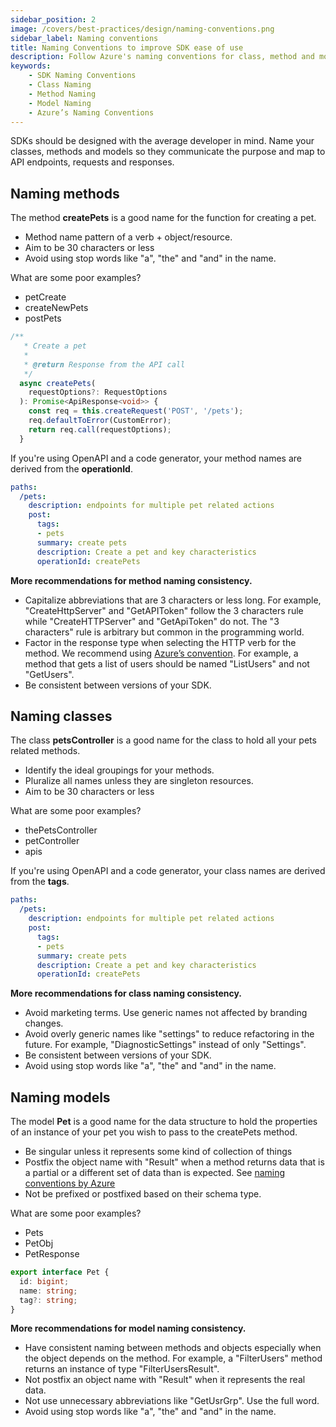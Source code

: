 ```yaml
---
sidebar_position: 2 
image: /covers/best-practices/design/naming-conventions.png
sidebar_label: Naming conventions
title: Naming Conventions to improve SDK ease of use
description: Follow Azure's naming conventions for class, method and model names. Ensure your code is clear & understandable. Avoid generic terms, abbreviations, and stop words. Bring consistency to your SDKs. Enhance readability & usability.
keywords: 
    - SDK Naming Conventions
    - Class Naming
    - Method Naming
    - Model Naming
    - Azure’s Naming Conventions
---
```


SDKs should be designed with the average developer in mind. Name your classes, methods and models so they communicate the purpose and map to API endpoints, requests and responses. 

## Naming methods

The method **createPets** is a good name for the function for creating a pet.

* Method name pattern of a verb + object/resource. 
* Aim to be 30 characters or less
* Avoid using stop words like "a", "the" and "and" in the name.

What are some poor examples? 
* petCreate
* createNewPets
* postPets

``` typescript 
/**
   * Create a pet
   *
   * @return Response from the API call
   */
  async createPets(
    requestOptions?: RequestOptions
  ): Promise<ApiResponse<void>> {
    const req = this.createRequest('POST', '/pets');
    req.defaultToError(CustomError);
    return req.call(requestOptions);
  }
```

If you're using OpenAPI and a code generator, your method names are derived from the **operationId**.

``` yaml
paths:
  /pets:
    description: endpoints for multiple pet related actions
    post:
      tags:
      - pets
      summary: create pets
      description: Create a pet and key characteristics
      operationId: createPets
```

**More recommendations for method naming consistency.**

* Capitalize abbreviations that are 3 characters or less long. 
For example, "CreateHttpServer" and "GetAPIToken" follow the 3 characters rule while "CreateHTTPServer" and "GetApiToken" do not. The "3 characters" rule is arbitrary but common in the programming world.
* Factor in the response type when selecting the HTTP verb for the method. We recommend using [Azure’s convention](https://azure.github.io/azure-sdk/general_introduction.html). 
For example, a method that gets a list of users should be named "ListUsers" and not "GetUsers".
* Be consistent between versions of your SDK.


## Naming classes

The class **petsController** is a good name for the class to hold all your pets related methods.

* Identify the ideal groupings for your methods.
* Pluralize all names unless they are singleton resources. 
* Aim to be 30 characters or less

What are some poor examples? 
* thePetsController
* petController
* apis

If you're using OpenAPI and a code generator, your class names are derived from the **tags**.

``` yaml
paths:
  /pets:
    description: endpoints for multiple pet related actions
    post:
      tags:
      - pets
      summary: create pets
      description: Create a pet and key characteristics
      operationId: createPets
```

**More recommendations for class naming consistency.**

* Avoid marketing terms. Use generic names not affected by branding changes.
* Avoid overly generic names like "settings" to reduce refactoring in the future.
For example, "DiagnosticSettings" instead of only "Settings".
* Be consistent between versions of your SDK.
* Avoid using stop words like "a", "the" and "and" in the name.


## Naming models

The model **Pet** is a good name for the data structure to hold the properties of an instance of your pet you wish to pass to the createPets method.

* Be singular unless it represents some kind of collection of things
* Postfix the object name with "Result" when a method returns data that is a partial or a different set of data than is expected. See [naming conventions by Azure](https://azure.github.io/azure-sdk/general_introduction.html)
* Not be prefixed or postfixed based on their schema type. 

What are some poor examples? 
* Pets
* PetObj
* PetResponse

``` typescript
export interface Pet {
  id: bigint;
  name: string;
  tag?: string;
}
```

**More recommendations for model naming consistency.**

* Have consistent naming between methods and objects especially when the object depends on the method.
For example, a "FilterUsers" method returns an instance of type  "FilterUsersResult".
* Not postfix an object name with "Result" when it represents the real data.
* Not use unnecessary abbreviations like "GetUsrGrp". Use the full word.
* Avoid using stop words like "a", "the" and "and" in the name.
